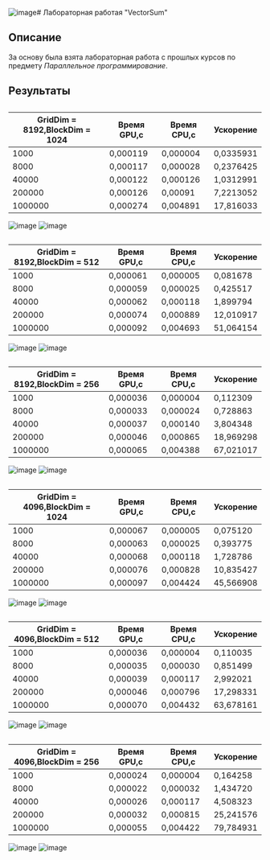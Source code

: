 ![image](https://github.com/stillysyw/HPC-SamaraUniversity-2023/assets/154344530/5cc786a2-f1a7-4632-b5f1-bea9fedbb30b)# Лабораторная работая "VectorSum"
## Описание 

За основу была взята лабораторная работа с прошлых курсов по предмету *Параллельное программирование*.



## Результаты
##

| GridDim = 8192,BlockDim = 1024 |	Время GPU,c	| Время CPU,c	| Ускорение |
| ------------- | ------------- | ------------- | ------------- |
| 1000	| 0,000119	| 0,000004	| 0,0335931
| 8000	| 0,000117	| 0,000028	| 0,2376425
| 40000	| 0,000122	| 0,000126	| 1,0312991
| 200000	| 0,000126	| 0,00091	| 7,2213052
| 1000000 | 0,000274	| 0,004891	| 17,816033

![image](https://github.com/stillysyw/HPC-SamaraUniversity-2023/assets/154344530/cfa3f2c3-23c5-41f3-aabf-e3a60152688c)
![image](https://github.com/stillysyw/HPC-SamaraUniversity-2023/assets/154344530/2bf399a8-d596-4cb5-a6ea-2bc834ef43a3)

##
| GridDim = 8192,BlockDim = 512 |	Время GPU,c	| Время CPU,c	| Ускорение |
| ------------- | ------------- | ------------- | ------------- |
| 1000	| 0,000061	| 0,000005	| 0,081678
| 8000	| 0,000059	| 0,000025	| 0,425517
| 40000	| 0,000062	| 0,000118	| 1,899794
| 200000	| 0,000074	| 0,000889	| 12,010917
| 1000000	| 0,000092	| 0,004693	| 51,064154

![image](https://github.com/stillysyw/HPC-SamaraUniversity-2023/assets/154344530/614a9913-224a-4f5d-8f4f-755ff3418845)
![image](https://github.com/stillysyw/HPC-SamaraUniversity-2023/assets/154344530/46a6ea17-b698-492f-a380-b6651bcf00f4)

##

| GridDim = 8192,BlockDim = 256	| Время GPU,c	| Время CPU,c	| Ускорение
| ------------- | ------------- | ------------- | ------------- |
| 1000	| 0,000036	| 0,000004	| 0,112309
| 8000	| 0,000033	| 0,000024	| 0,728863
| 40000	| 0,000037	| 0,000140	| 3,804348
| 200000	| 0,000046	| 0,000865	| 18,969298
| 1000000	| 0,000065	| 0,004388	| 67,021017

![image](https://github.com/stillysyw/HPC-SamaraUniversity-2023/assets/154344530/7cd95b28-2e3e-45c4-8cf8-a178299cf90a)
![image](https://github.com/stillysyw/HPC-SamaraUniversity-2023/assets/154344530/d00543d2-8228-48e5-affa-8a379f31afce)

##

| GridDim = 4096,BlockDim = 1024	| Время GPU,c	| Время CPU,c	| Ускорение
| ------------- | ------------- | ------------- | ------------- |
| 1000	| 0,000067	| 0,000005	| 0,075120
| 8000	| 0,000063	| 0,000025	| 0,393775
| 40000	| 0,000068	| 0,000118	| 1,728786
| 200000	| 0,000076	| 0,000828	| 10,835427
| 1000000	| 0,000097	| 0,004424	| 45,566908

![image](https://github.com/stillysyw/HPC-SamaraUniversity-2023/assets/154344530/535acd06-d8cc-4002-8cff-f708c9bdb044)
![image](https://github.com/stillysyw/HPC-SamaraUniversity-2023/assets/154344530/0e447878-9681-4cbe-b56e-780023287c5a)

##

| GridDim = 4096,BlockDim = 512	| Время GPU,c	| Время CPU,c	| Ускорение
| ------------- | ------------- | ------------- | ------------- |
| 1000	| 0,000036	| 0,000004	| 0,110035
| 8000	| 0,000035	| 0,000030	| 0,851499
| 40000	| 0,000039	| 0,000117	| 2,992021
| 200000	| 0,000046	| 0,000796	| 17,298331
| 1000000	| 0,000070	| 0,004432	| 63,678161

![image](https://github.com/stillysyw/HPC-SamaraUniversity-2023/assets/154344530/2bd9a7fb-155f-4b19-b0fd-0b2e732ec52d)
![image](https://github.com/stillysyw/HPC-SamaraUniversity-2023/assets/154344530/9dcfae21-c160-4728-82b8-40ad1b9427e7)

##

| GridDim = 4096,BlockDim = 256	| Время GPU,c	| Время CPU,c	| Ускорение
| ------------- | ------------- | ------------- | ------------- |
| 1000	| 0,000024	| 0,000004	| 0,164258
| 8000	| 0,000022	| 0,000032	| 1,434720
| 40000	| 0,000026	| 0,000117	| 4,508323
| 200000	| 0,000032	| 0,000815	| 25,241576
| 1000000	| 0,000055	| 0,004422	| 79,784931

![image](https://github.com/stillysyw/HPC-SamaraUniversity-2023/assets/154344530/e8712e59-7c19-4789-a79d-e43c0d519130)
![image](https://github.com/stillysyw/HPC-SamaraUniversity-2023/assets/154344530/43de6597-0638-4419-a835-55b015cc64c6)

